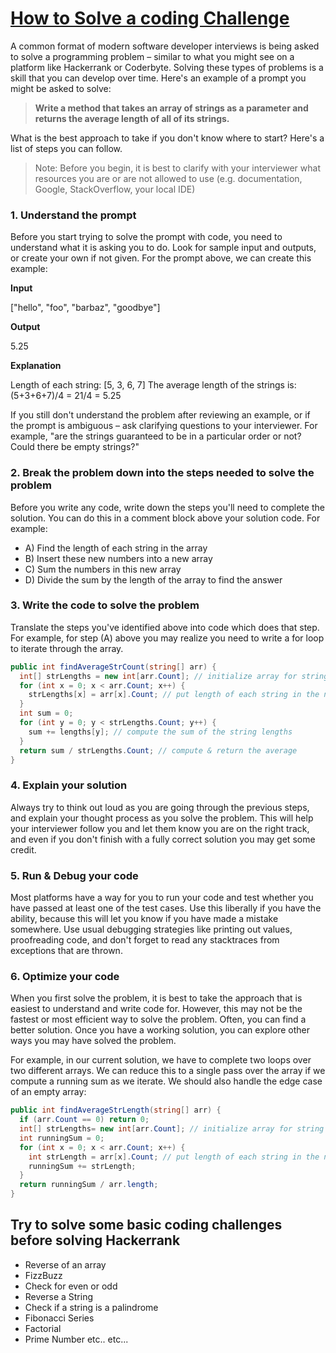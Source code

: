 # [How to Solve a coding Challenge](https://www.geeksforgeeks.org/how-to-approach-a-coding-problem/)
A common format of modern software developer interviews is being asked to solve a programming problem – similar to what you might see on a platform like Hackerrank or Coderbyte. Solving these types of problems is a skill that you can develop over time. Here's an example of a prompt you might be asked to solve:

> **Write a method that takes an array of strings as a parameter and returns the average length of all of its strings.**

What is the best approach to take if you don't know where to start? Here's a list of steps you can follow.

> Note: Before you begin, it is best to clarify with your interviewer what resources you are or are not allowed to use (e.g. documentation, Google, StackOverflow, your local IDE)

### 1. Understand the prompt

Before you start trying to solve the prompt with code, you need to understand what it is asking you to do. Look for sample input and outputs, or create your own if not given. For the prompt above, we can create this example:

**Input**

["hello", "foo", "barbaz", "goodbye"]

**Output**

5.25

**Explanation**

Length of each string: [5, 3, 6, 7]
The average length of the strings is: (5+3+6+7)/4 = 21/4 = 5.25

If you still don't understand the problem after reviewing an example, or if the prompt is ambiguous – ask clarifying questions to your interviewer. For example, "are the strings guaranteed to be in a particular order or not? Could there be empty strings?"

### 2. Break the problem down into the steps needed to solve the problem

Before you write any code, write down the steps you'll need to complete the solution. You can do this in a comment block above your solution code. For example:

- A) Find the length of each string in the array
- B) Insert these new numbers into a new array
- C) Sum the numbers in this new array
- D) Divide the sum by the length of the array to find the answer

### 3. Write the code to solve the problem

Translate the steps you've identified above into code which does that step. For example, for step (A) above you may realize you need to write a for loop to iterate through the array.

```C#
public int findAverageStrCount(string[] arr) { 
  int[] strLengths = new int[arr.Count]; // initialize array for string lengths
  for (int x = 0; x < arr.Count; x++) { 
    strLengths[x] = arr[x].Count; // put length of each string in the new array
  } 
  int sum = 0;
  for (int y = 0; y < strLengths.Count; y++) { 
    sum += lengths[y]; // compute the sum of the string lengths
  } 
  return sum / strLengths.Count; // compute & return the average
}
```

### 4. Explain your solution

Always try to think out loud as you are going through the previous steps, and explain your thought process as you solve the problem. This will help your interviewer follow you and let them know you are on the right track, and even if you don't finish with a fully correct solution you may get some credit.

### 5. Run & Debug your code

Most platforms have a way for you to run your code and test whether you have passed at least one of the test cases. Use this liberally if you have the ability, because this will let you know if you have made a mistake somewhere. Use usual debugging strategies like printing out values, proofreading code, and don't forget to read any stacktraces from exceptions that are thrown.

### 6. Optimize your code

When you first solve the problem, it is best to take the approach that is easiest to understand and write code for. However, this may not be the fastest or most efficient way to solve the problem. Often, you can find a better solution. Once you have a working solution, you can explore other ways you may have solved the problem.

For example, in our current solution, we have to complete two loops over two different arrays. We can reduce this to a single pass over the array if we compute a running sum as we iterate. We should also handle the edge case of an empty array:
```C#
public int findAverageStrLength(string[] arr) {
  if (arr.Count == 0) return 0;
  int[] strLengths= new int[arr.Count]; // initialize array for string lengths
  int runningSum = 0;
  for (int x = 0; x < arr.Count; x++) {
    int strLength = arr[x].Count; // put length of each string in the new array
    runningSum += strLength;
  }
  return runningSum / arr.length;
}
```


## Try to solve some basic coding challenges before solving Hackerrank
- Reverse of an array
- FizzBuzz
- Check for even or odd
- Reverse a String
- Check if a string is a palindrome 
- Fibonacci Series
- Factorial
- Prime Number etc.. etc...

